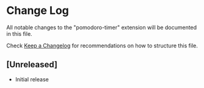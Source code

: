 # Change Log

All notable changes to the "pomodoro-timer" extension will be documented in this file.

Check [Keep a Changelog](http://keepachangelog.com/) for recommendations on how to structure this file.

## [Unreleased]

- Initial release